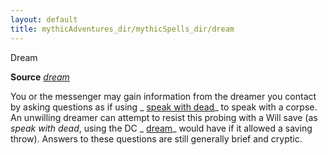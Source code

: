 ```yaml
---
layout: default
title: mythicAdventures_dir/mythicSpells_dir/dream
---
```

Dream

**Source** [_dream_](../spells_dir/dream#_dream)

You or the messenger may gain information from the dreamer you contact by asking questions as if using _ [speak with dead](../spells_dir/speakWithDead#_speak-with-dead)_ to speak with a corpse. An unwilling dreamer can attempt to resist this probing with a Will save (as _speak with dead_, using the DC _ [dream](../spells_dir/dream#_dream)_ would have if it allowed a saving throw). Answers to these questions are still generally brief and cryptic.

